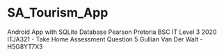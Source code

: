 # SA_Tourism_App
Android App with SQLite Database
Pearson Pretoria BSC IT Level 3 2020 ITJA321 - Take Home Assessment Question 5 Gullian Van Der Walt - H5G8YT7X3
